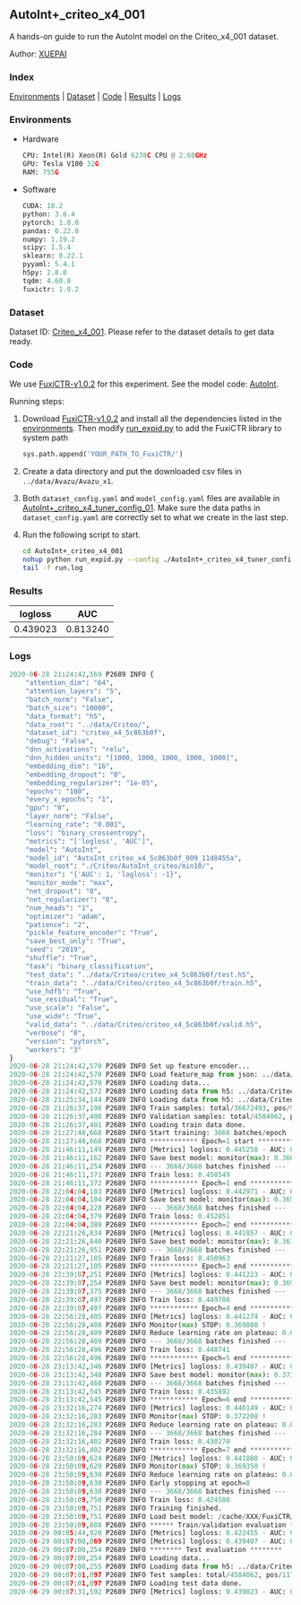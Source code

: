 ## AutoInt+_criteo_x4_001

A hands-on guide to run the AutoInt model on the Criteo_x4_001 dataset.

Author: [XUEPAI](https://github.com/xue-pai)

### Index
[Environments](#Environments) | [Dataset](#Dataset) | [Code](#Code) | [Results](#Results) | [Logs](#Logs)

### Environments
+ Hardware

  ```python
  CPU: Intel(R) Xeon(R) Gold 6278C CPU @ 2.60GHz
  GPU: Tesla V100 32G
  RAM: 755G

  ```

+ Software

  ```python
  CUDA: 10.2
  python: 3.6.4
  pytorch: 1.0.0
  pandas: 0.22.0
  numpy: 1.19.2
  scipy: 1.5.4
  sklearn: 0.22.1
  pyyaml: 5.4.1
  h5py: 2.8.0
  tqdm: 4.60.0
  fuxictr: 1.0.2
  ```

### Dataset
Dataset ID: [Criteo_x4_001](https://github.com/openbenchmark/BARS/blob/master/ctr_prediction/datasets/Criteo/README.md#Criteo_x4_001). Please refer to the dataset details to get data ready.

### Code

We use [FuxiCTR-v1.0.2](https://github.com/xue-pai/FuxiCTR/tree/v1.0.2) for this experiment. See the model code: [AutoInt](https://github.com/xue-pai/FuxiCTR/blob/v1.0.2/fuxictr/pytorch/models/AutoInt.py).

Running steps:

1. Download [FuxiCTR-v1.0.2](https://github.com/xue-pai/FuxiCTR/archive/refs/tags/v1.0.2.zip) and install all the dependencies listed in the [environments](#environments). Then modify [run_expid.py](./run_expid.py#L5) to add the FuxiCTR library to system path
    
    ```python
    sys.path.append('YOUR_PATH_TO_FuxiCTR/')
    ```

2. Create a data directory and put the downloaded csv files in `../data/Avazu/Avazu_x1`.

3. Both `dataset_config.yaml` and `model_config.yaml` files are available in [AutoInt+_criteo_x4_tuner_config_01](./AutoInt+_criteo_x4_tuner_config_01). Make sure the data paths in `dataset_config.yaml` are correctly set to what we create in the last step.

4. Run the following script to start.

    ```bash
    cd AutoInt+_criteo_x4_001
    nohup python run_expid.py --config ./AutoInt+_criteo_x4_tuner_config_01 --expid AutoInt_criteo_x4_009_a3d40ae3 --gpu 0 > run.log &
    tail -f run.log
    ```

### Results

| logloss | AUC  |
|:--------------------:|:--------------------:|
| 0.439023 | 0.813240  |


### Logs
```python
2020-06-28 21:24:42,569 P2689 INFO {
    "attention_dim": "64",
    "attention_layers": "5",
    "batch_norm": "False",
    "batch_size": "10000",
    "data_format": "h5",
    "data_root": "../data/Criteo/",
    "dataset_id": "criteo_x4_5c863b0f",
    "debug": "False",
    "dnn_activations": "relu",
    "dnn_hidden_units": "[1000, 1000, 1000, 1000, 1000]",
    "embedding_dim": "16",
    "embedding_dropout": "0",
    "embedding_regularizer": "1e-05",
    "epochs": "100",
    "every_x_epochs": "1",
    "gpu": "0",
    "layer_norm": "False",
    "learning_rate": "0.001",
    "loss": "binary_crossentropy",
    "metrics": "['logloss', 'AUC']",
    "model": "AutoInt",
    "model_id": "AutoInt_criteo_x4_5c863b0f_009_11d8455a",
    "model_root": "./Criteo/AutoInt_criteo/min10/",
    "monitor": "{'AUC': 1, 'logloss': -1}",
    "monitor_mode": "max",
    "net_dropout": "0",
    "net_regularizer": "0",
    "num_heads": "1",
    "optimizer": "adam",
    "patience": "2",
    "pickle_feature_encoder": "True",
    "save_best_only": "True",
    "seed": "2019",
    "shuffle": "True",
    "task": "binary_classification",
    "test_data": "../data/Criteo/criteo_x4_5c863b0f/test.h5",
    "train_data": "../data/Criteo/criteo_x4_5c863b0f/train.h5",
    "use_hdf5": "True",
    "use_residual": "True",
    "use_scale": "False",
    "use_wide": "True",
    "valid_data": "../data/Criteo/criteo_x4_5c863b0f/valid.h5",
    "verbose": "0",
    "version": "pytorch",
    "workers": "3"
}
2020-06-28 21:24:42,570 P2689 INFO Set up feature encoder...
2020-06-28 21:24:42,570 P2689 INFO Load feature_map from json: ../data/Criteo/criteo_x4_5c863b0f/feature_map.json
2020-06-28 21:24:42,570 P2689 INFO Loading data...
2020-06-28 21:24:42,572 P2689 INFO Loading data from h5: ../data/Criteo/criteo_x4_5c863b0f/train.h5
2020-06-28 21:25:34,144 P2689 INFO Loading data from h5: ../data/Criteo/criteo_x4_5c863b0f/valid.h5
2020-06-28 21:26:37,198 P2689 INFO Train samples: total/36672493, pos/9396350, neg/27276143, ratio/25.62%
2020-06-28 21:26:37,400 P2689 INFO Validation samples: total/4584062, pos/1174544, neg/3409518, ratio/25.62%
2020-06-28 21:26:37,401 P2689 INFO Loading train data done.
2020-06-28 21:27:48,668 P2689 INFO Start training: 3668 batches/epoch
2020-06-28 21:27:48,668 P2689 INFO ************ Epoch=1 start ************
2020-06-28 21:46:11,149 P2689 INFO [Metrics] logloss: 0.445258 - AUC: 0.806088
2020-06-28 21:46:11,162 P2689 INFO Save best model: monitor(max): 0.360830
2020-06-28 21:46:11,254 P2689 INFO --- 3668/3668 batches finished ---
2020-06-28 21:46:11,371 P2689 INFO Train loss: 0.458549
2020-06-28 21:46:11,372 P2689 INFO ************ Epoch=1 end ************
2020-06-28 22:04:04,103 P2689 INFO [Metrics] logloss: 0.442971 - AUC: 0.808422
2020-06-28 22:04:04,104 P2689 INFO Save best model: monitor(max): 0.365451
2020-06-28 22:04:04,228 P2689 INFO --- 3668/3668 batches finished ---
2020-06-28 22:04:04,379 P2689 INFO Train loss: 0.452851
2020-06-28 22:04:04,380 P2689 INFO ************ Epoch=2 end ************
2020-06-28 22:21:26,834 P2689 INFO [Metrics] logloss: 0.441857 - AUC: 0.809751
2020-06-28 22:21:26,840 P2689 INFO Save best model: monitor(max): 0.367894
2020-06-28 22:21:26,951 P2689 INFO --- 3668/3668 batches finished ---
2020-06-28 22:21:27,105 P2689 INFO Train loss: 0.450963
2020-06-28 22:21:27,105 P2689 INFO ************ Epoch=3 end ************
2020-06-28 22:39:07,251 P2689 INFO [Metrics] logloss: 0.441223 - AUC: 0.810363
2020-06-28 22:39:07,254 P2689 INFO Save best model: monitor(max): 0.369141
2020-06-28 22:39:07,375 P2689 INFO --- 3668/3668 batches finished ---
2020-06-28 22:39:07,497 P2689 INFO Train loss: 0.449708
2020-06-28 22:39:07,497 P2689 INFO ************ Epoch=4 end ************
2020-06-28 22:56:28,405 P2689 INFO [Metrics] logloss: 0.441274 - AUC: 0.810354
2020-06-28 22:56:28,408 P2689 INFO Monitor(max) STOP: 0.369080 !
2020-06-28 22:56:28,409 P2689 INFO Reduce learning rate on plateau: 0.000100
2020-06-28 22:56:28,409 P2689 INFO --- 3668/3668 batches finished ---
2020-06-28 22:56:28,496 P2689 INFO Train loss: 0.448741
2020-06-28 22:56:28,496 P2689 INFO ************ Epoch=5 end ************
2020-06-28 23:13:42,346 P2689 INFO [Metrics] logloss: 0.439407 - AUC: 0.812768
2020-06-28 23:13:42,348 P2689 INFO Save best model: monitor(max): 0.373362
2020-06-28 23:13:42,460 P2689 INFO --- 3668/3668 batches finished ---
2020-06-28 23:13:42,545 P2689 INFO Train loss: 0.435892
2020-06-28 23:13:42,545 P2689 INFO ************ Epoch=6 end ************
2020-06-28 23:32:16,274 P2689 INFO [Metrics] logloss: 0.440149 - AUC: 0.812357
2020-06-28 23:32:16,283 P2689 INFO Monitor(max) STOP: 0.372208 !
2020-06-28 23:32:16,283 P2689 INFO Reduce learning rate on plateau: 0.000010
2020-06-28 23:32:16,284 P2689 INFO --- 3668/3668 batches finished ---
2020-06-28 23:32:16,402 P2689 INFO Train loss: 0.430270
2020-06-28 23:32:16,402 P2689 INFO ************ Epoch=7 end ************
2020-06-28 23:50:09,624 P2689 INFO [Metrics] logloss: 0.441880 - AUC: 0.811230
2020-06-28 23:50:09,629 P2689 INFO Monitor(max) STOP: 0.369350 !
2020-06-28 23:50:09,630 P2689 INFO Reduce learning rate on plateau: 0.000001
2020-06-28 23:50:09,630 P2689 INFO Early stopping at epoch=8
2020-06-28 23:50:09,630 P2689 INFO --- 3668/3668 batches finished ---
2020-06-28 23:50:09,750 P2689 INFO Train loss: 0.424580
2020-06-28 23:50:09,751 P2689 INFO Training finished.
2020-06-28 23:50:09,751 P2689 INFO Load best model: /cache/XXX/FuxiCTR/benchmarks/Criteo/AutoInt_criteo/min10/criteo_x4_5c863b0f/AutoInt_criteo_x4_5c863b0f_009_11d8455a_model.ckpt
2020-06-28 23:50:09,888 P2689 INFO ****** Train/validation evaluation ******
2020-06-29 00:05:44,920 P2689 INFO [Metrics] logloss: 0.422455 - AUC: 0.829901
2020-06-29 00:07:00,069 P2689 INFO [Metrics] logloss: 0.439407 - AUC: 0.812768
2020-06-29 00:07:00,254 P2689 INFO ******** Test evaluation ********
2020-06-29 00:07:00,254 P2689 INFO Loading data...
2020-06-29 00:07:00,255 P2689 INFO Loading data from h5: ../data/Criteo/criteo_x4_5c863b0f/test.h5
2020-06-29 00:07:01,097 P2689 INFO Test samples: total/4584062, pos/1174544, neg/3409518, ratio/25.62%
2020-06-29 00:07:01,097 P2689 INFO Loading test data done.
2020-06-29 00:07:31,592 P2689 INFO [Metrics] logloss: 0.439023 - AUC: 0.813240

```
